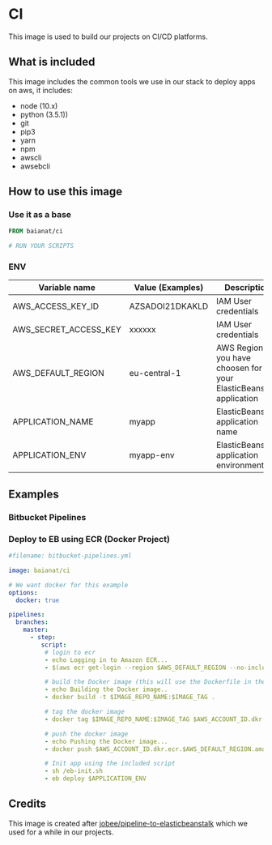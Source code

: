 # CI

This image is used to build our projects on CI/CD platforms.

## What is included

This image includes the common tools we use in our stack to deploy apps on aws, it includes:

- node (10.x)
- python (3.5.1))
- git
- pip3
- yarn
- npm
- awscli
- awsebcli

## How to use this image

### Use it as a base

```dockerfile
FROM baianat/ci

# RUN YOUR SCRIPTS
```

### ENV

| Variable name         | Value (Examples)     | Description                                                        |
| --------------------- | -------------------- | ------------------------------------------------------------------ |
| AWS_ACCESS_KEY_ID     | AZSADOI21DKAKLD      | IAM User credentials                                               |
| AWS_SECRET_ACCESS_KEY | xxxxxx               | IAM User credentials                                               |
| AWS_DEFAULT_REGION    | eu-central-1         | AWS Region you have choosen for your ElasticBeanstalk application  |
| APPLICATION_NAME      | myapp                | ElasticBeanstalk application name                                  |
| APPLICATION_ENV       | myapp-env            | ElasticBeanstalk application environment                           |

## Examples

### Bitbucket Pipelines

### Deploy to EB using ECR (Docker Project)

```yml
#filename: bitbucket-pipelines.yml

image: baianat/ci

# We want docker for this example
options:
  docker: true

pipelines:
  branches:
    master:
      - step:
         script:
          # login to ecr
          - echo Logging in to Amazon ECR...
          - $(aws ecr get-login --region $AWS_DEFAULT_REGION --no-include-email)

          # build the Docker image (this will use the Dockerfile in the root of your project)
          - echo Building the Docker image..
          - docker build -t $IMAGE_REPO_NAME:$IMAGE_TAG .

          # tag the docker image
          - docker tag $IMAGE_REPO_NAME:$IMAGE_TAG $AWS_ACCOUNT_ID.dkr.ecr.$AWS_DEFAULT_REGION.amazonaws.com/$IMAGE_REPO_NAME:$IMAGE_TAG

          # push the docker image
          - echo Pushing the Docker image...
          - docker push $AWS_ACCOUNT_ID.dkr.ecr.$AWS_DEFAULT_REGION.amazonaws.com/$IMAGE_REPO_NAME:$IMAGE_TAG

          # Init app using the included script
          - sh /eb-init.sh
          - eb deploy $APPLICATION_ENV

```

## Credits

This image is created after [jobee/pipeline-to-elasticbeanstalk](https://github.com/jobee/pipeline-to-elasticbeanstalk) which we used for a while in our projects.
